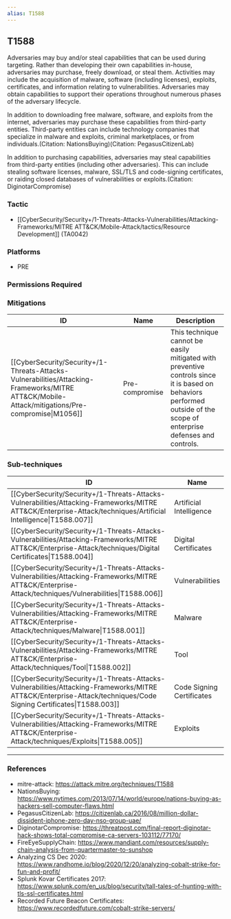 ```yaml
---
alias: T1588
---
```


## T1588

Adversaries may buy and/or steal capabilities that can be used during targeting. Rather than developing their own capabilities in-house, adversaries may purchase, freely download, or steal them. Activities may include the acquisition of malware, software (including licenses), exploits, certificates, and information relating to vulnerabilities. Adversaries may obtain capabilities to support their operations throughout numerous phases of the adversary lifecycle.

In addition to downloading free malware, software, and exploits from the internet, adversaries may purchase these capabilities from third-party entities. Third-party entities can include technology companies that specialize in malware and exploits, criminal marketplaces, or from individuals.(Citation: NationsBuying)(Citation: PegasusCitizenLab)

In addition to purchasing capabilities, adversaries may steal capabilities from third-party entities (including other adversaries). This can include stealing software licenses, malware, SSL/TLS and code-signing certificates, or raiding closed databases of vulnerabilities or exploits.(Citation: DiginotarCompromise)


### Tactic
- [[CyberSecurity/Security+/1-Threats-Attacks-Vulnerabilities/Attacking-Frameworks/MITRE ATT&CK/Mobile-Attack/tactics/Resource Development]] (TA0042)

### Platforms
- PRE

### Permissions Required

### Mitigations

| ID | Name | Description |
| --- | --- | --- |
| [[CyberSecurity/Security+/1-Threats-Attacks-Vulnerabilities/Attacking-Frameworks/MITRE ATT&CK/Mobile-Attack/mitigations/Pre-compromise\|M1056]] | Pre-compromise | This technique cannot be easily mitigated with preventive controls since it is based on behaviors performed outside of the scope of enterprise defenses and controls. |

### Sub-techniques

| ID | Name |
| --- | --- |
| [[CyberSecurity/Security+/1-Threats-Attacks-Vulnerabilities/Attacking-Frameworks/MITRE ATT&CK/Enterprise-Attack/techniques/Artificial Intelligence\|T1588.007]] | Artificial Intelligence |
| [[CyberSecurity/Security+/1-Threats-Attacks-Vulnerabilities/Attacking-Frameworks/MITRE ATT&CK/Enterprise-Attack/techniques/Digital Certificates\|T1588.004]] | Digital Certificates |
| [[CyberSecurity/Security+/1-Threats-Attacks-Vulnerabilities/Attacking-Frameworks/MITRE ATT&CK/Enterprise-Attack/techniques/Vulnerabilities\|T1588.006]] | Vulnerabilities |
| [[CyberSecurity/Security+/1-Threats-Attacks-Vulnerabilities/Attacking-Frameworks/MITRE ATT&CK/Enterprise-Attack/techniques/Malware\|T1588.001]] | Malware |
| [[CyberSecurity/Security+/1-Threats-Attacks-Vulnerabilities/Attacking-Frameworks/MITRE ATT&CK/Enterprise-Attack/techniques/Tool\|T1588.002]] | Tool |
| [[CyberSecurity/Security+/1-Threats-Attacks-Vulnerabilities/Attacking-Frameworks/MITRE ATT&CK/Enterprise-Attack/techniques/Code Signing Certificates\|T1588.003]] | Code Signing Certificates |
| [[CyberSecurity/Security+/1-Threats-Attacks-Vulnerabilities/Attacking-Frameworks/MITRE ATT&CK/Enterprise-Attack/techniques/Exploits\|T1588.005]] | Exploits |


---
### References

- mitre-attack: https://attack.mitre.org/techniques/T1588
- NationsBuying: https://www.nytimes.com/2013/07/14/world/europe/nations-buying-as-hackers-sell-computer-flaws.html
- PegasusCitizenLab: https://citizenlab.ca/2016/08/million-dollar-dissident-iphone-zero-day-nso-group-uae/
- DiginotarCompromise: https://threatpost.com/final-report-diginotar-hack-shows-total-compromise-ca-servers-103112/77170/
- FireEyeSupplyChain: https://www.mandiant.com/resources/supply-chain-analysis-from-quartermaster-to-sunshop
- Analyzing CS Dec 2020: https://www.randhome.io/blog/2020/12/20/analyzing-cobalt-strike-for-fun-and-profit/
- Splunk Kovar Certificates 2017: https://www.splunk.com/en_us/blog/security/tall-tales-of-hunting-with-tls-ssl-certificates.html
- Recorded Future Beacon Certificates: https://www.recordedfuture.com/cobalt-strike-servers/
